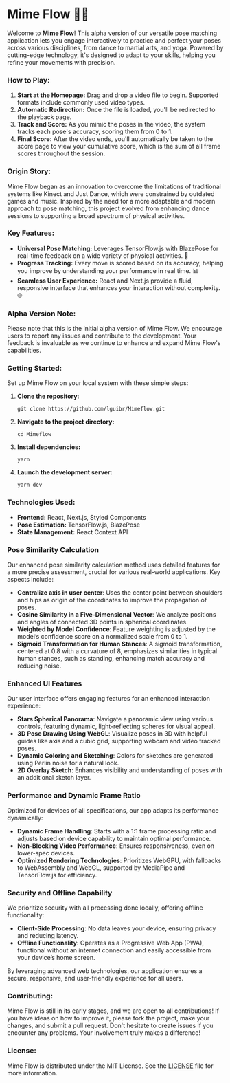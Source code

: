# Mime Flow 🕺💃

Welcome to **Mime Flow**! This alpha version of our versatile pose matching application lets you engage interactively to practice and perfect your poses across various disciplines, from dance to martial arts, and yoga. Powered by cutting-edge technology, it's designed to adapt to your skills, helping you refine your movements with precision.

### How to Play:

1. **Start at the Homepage:** Drag and drop a video file to begin. Supported formats include commonly used video types.
2. **Automatic Redirection:** Once the file is loaded, you'll be redirected to the playback page.
3. **Track and Score:** As you mimic the poses in the video, the system tracks each pose's accuracy, scoring them from 0 to 1.
4. **Final Score:** After the video ends, you'll automatically be taken to the score page to view your cumulative score, which is the sum of all frame scores throughout the session.

### Origin Story:

Mime Flow began as an innovation to overcome the limitations of traditional systems like Kinect and Just Dance, which were constrained by outdated games and music. Inspired by the need for a more adaptable and modern approach to pose matching, this project evolved from enhancing dance sessions to supporting a broad spectrum of physical activities.

### Key Features:

- **Universal Pose Matching:** Leverages TensorFlow.js with BlazePose for real-time feedback on a wide variety of physical activities. 🌟
- **Progress Tracking:** Every move is scored based on its accuracy, helping you improve by understanding your performance in real time. 📊
- **Seamless User Experience:** React and Next.js provide a fluid, responsive interface that enhances your interaction without complexity. 🌐

### Alpha Version Note:

Please note that this is the initial alpha version of Mime Flow. We encourage users to report any issues and contribute to the development. Your feedback is invaluable as we continue to enhance and expand Mime Flow's capabilities.

### Getting Started:

Set up Mime Flow on your local system with these simple steps:

1. **Clone the repository:**
   ```
   git clone https://github.com/lguibr/Mimeflow.git
   ```
2. **Navigate to the project directory:**
   ```
   cd Mimeflow
   ```
3. **Install dependencies:**
   ```
   yarn
   ```
4. **Launch the development server:**
   ```
   yarn dev
   ```

### Technologies Used:

- **Frontend:** React, Next.js, Styled Components
- **Pose Estimation:** TensorFlow.js, BlazePose
- **State Management:** React Context API

### Pose Similarity Calculation

Our enhanced pose similarity calculation method uses detailed features for a more precise assessment, crucial for various real-world applications. Key aspects include:

- **Centralize axis in user center**: Uses the center point between shoulders and hips as origin of the coordinates to improve the propagation of poses.
- **Cosine Similarity in a Five-Dimensional Vector**: We analyze positions and angles of connected 3D points in spherical coordinates.
- **Weighted by Model Confidence**: Feature weighting is adjusted by the model’s confidence score on a normalized scale from 0 to 1.
- **Sigmoid Transformation for Human Stances**: A sigmoid transformation, centered at 0.8 with a curvature of 8, emphasizes similarities in typical human stances, such as standing, enhancing match accuracy and reducing noise.

### Enhanced UI Features

Our user interface offers engaging features for an enhanced interaction experience:

- **Stars Spherical Panorama**: Navigate a panoramic view using various controls, featuring dynamic, light-reflecting spheres for visual appeal.
- **3D Pose Drawing Using WebGL**: Visualize poses in 3D with helpful guides like axis and a cubic grid, supporting webcam and video tracked poses.
- **Dynamic Coloring and Sketching**: Colors for sketches are generated using Perlin noise for a natural look.
- **2D Overlay Sketch**: Enhances visibility and understanding of poses with an additional sketch layer.

### Performance and Dynamic Frame Ratio

Optimized for devices of all specifications, our app adapts its performance dynamically:

- **Dynamic Frame Handling**: Starts with a 1:1 frame processing ratio and adjusts based on device capability to maintain optimal performance.
- **Non-Blocking Video Performance**: Ensures responsiveness, even on lower-spec devices.
- **Optimized Rendering Technologies**: Prioritizes WebGPU, with fallbacks to WebAssembly and WebGL, supported by MediaPipe and TensorFlow.js for efficiency.

### Security and Offline Capability

We prioritize security with all processing done locally, offering offline functionality:

- **Client-Side Processing**: No data leaves your device, ensuring privacy and reducing latency.
- **Offline Functionality**: Operates as a Progressive Web App (PWA), functional without an internet connection and easily accessible from your device’s home screen.

By leveraging advanced web technologies, our application ensures a secure, responsive, and user-friendly experience for all users.

### Contributing:

Mime Flow is still in its early stages, and we are open to all contributions! If you have ideas on how to improve it, please fork the project, make your changes, and submit a pull request. Don't hesitate to create issues if you encounter any problems. Your involvement truly makes a difference!

### License:

Mime Flow is distributed under the MIT License. See the [LICENSE](LICENSE) file for more information.
